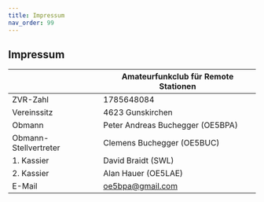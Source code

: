 ```yaml
---
title: Impressum
nav_order: 99
---
```


Impressum
---------

|                       | Amateurfunkclub für Remote Stationen  |
| --------------------- | ------------------------------------- |
| ZVR-Zahl              | 1785648084                            |
| Vereinssitz           | 4623 Gunskirchen                      |
| Obmann                | Peter Andreas Buchegger (OE5BPA)      |
| Obmann-Stellvertreter | Clemens Buchegger (OE5BUC)            |
| 1. Kassier            | David Braidt (SWL)                    |
| 2. Kassier            | Alan Hauer (OE5LAE)                   |
| E-Mail                | oe5bpa@gmail.com                      |
